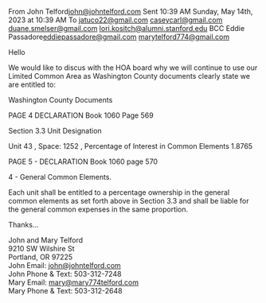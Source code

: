 
From
John Telford<john@johntelford.com>
Sent
10:39 AM
Sunday, May 14th, 2023 at 10:39 AM
To
jatuco22@gmail.com
caseycarl@gmail.com
duane.smelser@gmail.com
lori.kositch@alumni.stanford.edu
BCC
Eddie Passadore<eddiepassadore@gmail.com>
marytelford774@gmail.com


Hello

We would like to discus with the HOA board why we will continue to use our Limited Common Area as Washington County documents clearly state we are entitled to:

Washington County Documents

PAGE 4 DECLARATION Book 1060 Page 569

Section 3.3 Unit Designation

Unit 43 , Space: 1252 , Percentage of Interest in Common Elements 1.8765

PAGE 5 - DECLARATION Book 1060 page 570

4 - General Common Elements.

Each unit shall be entitled to a percentage ownership in the general common elements as set forth above in Section 3.3 and shall be liable for the general common expenses in the same proportion.


Thanks...

John and Mary Telford  
9210 SW Wilshire St  
Portland, OR 97225  
John Email: john@johntelford.com  
John Phone & Text: 503-312-7248  
Mary Email: mary@mary774telford.com  
Mary Phone & Text: 503-312-2648  
